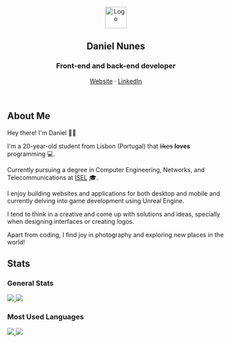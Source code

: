 <br />

<div align="center">
    <img src="https://d3w10.netlify.app/logo.png" alt="Logo" height="50" />
    <h2 align="center">Daniel Nunes</h2>
    <h3 align="center">Front-end and back-end developer</h3>
    <p align="center">
        <a href="https://d3w10.netlify.app/">Website</a>
        ·
        <a href="https://www.linkedin.com/in/danielnunes37/">LinkedIn</a>
    </p>
</div>

<br />

## About Me
Hey there! I'm Daniel 👋🏻

I'm a 20-year-old student from Lisbon (Portugal) that ~~likes~~ __loves__ programming 💻.

Currently pursuing a degree in Computer Engineering, Networks, and Telecommunications at [ISEL](https://www.isel.pt/en) 🎓.

I enjoy building websites and applications for both desktop and mobile and currently delving into game development using Unreal Engine.

I tend to think in a creative and come up with solutions and ideas, specially when designing interfaces or creating logos.

Apart from coding, I find joy in photography and exploring new places in the world!

## Stats

### General Stats
<a href="#gh-light-mode-only">
    <img src="https://gh-stats-d3w10.vercel.app/api?username=D3W10&hide_title=true&show_icons=true&border_radius=10&include_all_commits=true&hide_border=true&theme=default#gh-light-mode-only" />
</a>
<a href="#gh-dark-mode-only">
    <img src="https://gh-stats-d3w10.vercel.app/api?username=D3W10&hide_title=true&show_icons=true&border_radius=10&include_all_commits=true&hide_border=true&theme=dark#gh-dark-mode-only" />
</a>

### Most Used Languages
<a href="#gh-light-mode-only">
    <img src="https://gh-stats-d3w10.vercel.app/api/top-langs?username=D3W10&langs_count=5&hide_title=true&border_radius=10&hide_border=true&theme=default#gh-light-mode-only" />
</a>
<a href="#gh-dark-mode-only">
    <img src="https://gh-stats-d3w10.vercel.app/api/top-langs?username=D3W10&langs_count=5&hide_title=true&border_radius=10&hide_border=true&theme=dark#gh-dark-mode-only" />
</a>
